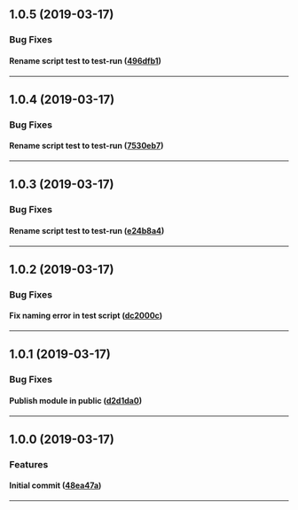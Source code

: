 ## 1.0.5 (2019-03-17)

### Bug Fixes


#### Rename script test to test-run ([496dfb1](https://github.com/sealsystems/node-test-config-jest/commit/496dfb1))



---

## 1.0.4 (2019-03-17)

### Bug Fixes


#### Rename script test to test-run ([7530eb7](https://github.com/sealsystems/node-test-config-jest/commit/7530eb7))



---

## 1.0.3 (2019-03-17)

### Bug Fixes


#### Rename script test to test-run ([e24b8a4](https://github.com/sealsystems/node-test-config-jest/commit/e24b8a4))



---

## 1.0.2 (2019-03-17)

### Bug Fixes


#### Fix naming error in test script ([dc2000c](https://github.com/sealsystems/node-test-config-jest/commit/dc2000c))



---

## 1.0.1 (2019-03-17)

### Bug Fixes


#### Publish module in public ([d2d1da0](https://github.com/sealsystems/node-test-config-jest/commit/d2d1da0))



---

## 1.0.0 (2019-03-17)

### Features


#### Initial commit ([48ea47a](https://github.com/sealsystems/node-test-config-jest/commit/48ea47a))



---
